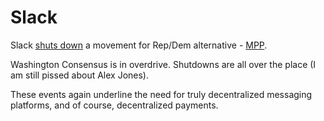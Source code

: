 # Slack

Slack [shuts
down](https://mobile.twitter.com/nick_brana/status/1076130399116505088)
a movement for Rep/Dem alternative -
[MPP](https://www.forapeoplesparty.org).

Washington Consensus is in overdrive. Shutdowns are all over the
place (I am still pissed about Alex Jones).

These events again underline the need for truly decentralized
messaging platforms, and of course, decentralized payments.

